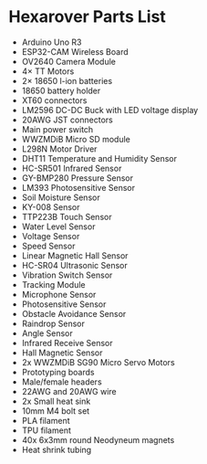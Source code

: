 Hexarover Parts List
====

- Arduino Uno R3
- ESP32-CAM Wireless Board
- OV2640 Camera Module
- 4× TT Motors
- 2× 18650 l-ion batteries
- 18650 battery holder
- XT60 connectors
- LM2596 DC-DC Buck with LED voltage display
- 20AWG JST connectors
- Main power switch
- WWZMDiB Micro SD module
- L298N Motor Driver
- DHT11 Temperature and Humidity Sensor
- HC-SR501 Infrared Sensor
- GY-BMP280 Pressure Sensor
- LM393 Photosensitive Sensor
- Soil Moisture Sensor
- KY-008 Sensor
- TTP223B Touch Sensor
- Water Level Sensor
- Voltage Sensor
- Speed Sensor
- Linear Magnetic Hall Sensor
- HC-SR04 Ultrasonic Sensor
- Vibration Switch Sensor
- Tracking Module
- Microphone Sensor
- Photosensitive Sensor
- Obstacle Avoidance Sensor
- Raindrop Sensor
- Angle Sensor
- Infrared Receive Sensor
- Hall Magnetic Sensor
- 2x WWZMDiB SG90 Micro Servo Motors
- Prototyping boards
- Male/female headers
- 22AWG and 20AWG wire
- 2x Small heat sink
- 10mm M4 bolt set
- PLA filament
- TPU filament
- 40x 6x3mm round Neodyneum magnets
- Heat shrink tubing
